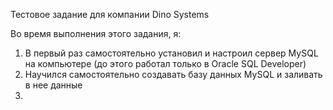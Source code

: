 Тестовое задание для компании Dino Systems

Во время выполнения этого задания, я:
1) В первый раз самостоятельно установил и настроил сервер MySQL на компьютере (до этого работал только в Oracle SQL Developer)
2) Научился самостоятельно создавать базу данных MySQL и заливать в нее данные
3) 
